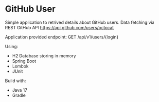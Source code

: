 <h1>GitHub User</h1>

Simple application to retrived details about GitHub users.
Data fetching via REST GitHub API https://api.github.com/users/octocat

Application provided endpoint:
GET /api/v1/users/{login}

Using:
- H2 Database storing in memory
- Spring Boot
- Lombok
- JUnit

Build with:
- Java 17
- Gradle
